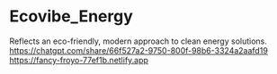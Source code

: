 # Ecovibe_Energy
Reflects an eco-friendly, modern approach to clean energy solutions.
https://chatgpt.com/share/66f527a2-9750-800f-98b6-3324a2aafd19
https://fancy-froyo-77ef1b.netlify.app
